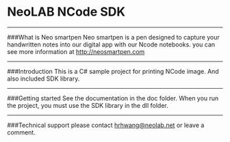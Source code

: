 **NeoLAB NCode SDK**
====================

---------------

###What is Neo smartpen
Neo smartpen is a pen designed to capture your handwritten notes into our digital app with our Ncode notebooks.
you can see more information at http://neosmartpen.com

---------------
###Introduction
This is a C# sample project for printing NCode image. And also included SDK library.


-------------
###Getting started
See the documentation in the doc folder.
When you run the project, you must use the SDK library in the dll folder.


------------
###Technical support
please contact hrhwang@neolab.net or leave a comment.
